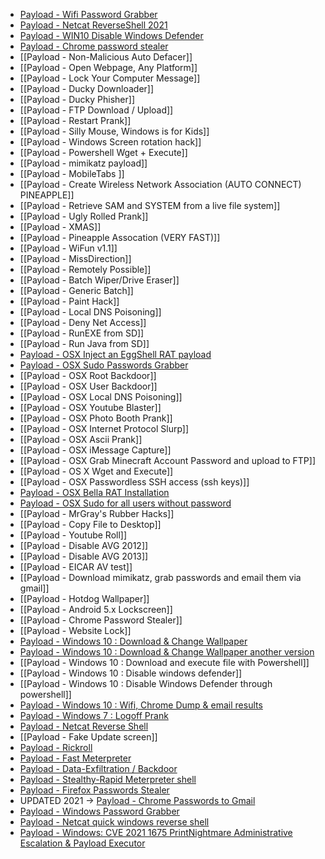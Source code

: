 * [Payload - Wifi Password Grabber](https://github.com/axel05869/Wifi-Grab)
* [Payload - Netcat ReverseShell  2021](https://github.com/BigLor96/Netcat-Revershell-NEW)
* [Payload - WIN10 Disable Windows Defender](https://github.com/hak5darren/USB-Rubber-Ducky/wiki/Payload---WIN10-Disable-Windows-Defender)
* [Payload - Chrome password stealer](https://github.com/Guereak/USBDuckyScripts/wiki/Chrome-password-stealer)
* [[Payload - Non-Malicious Auto Defacer]]
* [[Payload - Open Webpage, Any Platform]]
* [[Payload - Lock Your Computer Message]]
* [[Payload - Ducky Downloader]]
* [[Payload - Ducky Phisher]]
* [[Payload - FTP Download / Upload]]
* [[Payload - Restart Prank]]
* [[Payload - Silly Mouse, Windows is for Kids]]
* [[Payload - Windows Screen rotation hack]]
* [[Payload - Powershell Wget + Execute]]
* [[Payload - mimikatz payload]]
* [[Payload - MobileTabs ]]
* [[Payload - Create Wireless Network Association (AUTO CONNECT) PINEAPPLE]]
* [[Payload - Retrieve SAM and SYSTEM from a live file system]]
* [[Payload - Ugly Rolled Prank]]
* [[Payload - XMAS]]
* [[Payload - Pineapple Assocation (VERY FAST)]]
* [[Payload - WiFun v1.1]]
* [[Payload - MissDirection]]
* [[Payload - Remotely Possible]]
* [[Payload - Batch Wiper/Drive Eraser]]
* [[Payload - Generic Batch]]
* [[Payload - Paint Hack]]
* [[Payload - Local DNS Poisoning]]
* [[Payload - Deny Net Access]]
* [[Payload - RunEXE from SD]]
* [[Payload - Run Java from SD]]
* [Payload - OSX Inject an EggShell RAT payload](https://github.com/Spencer-Kornfeld/EggShell-Rubber-Ducky/blob/master/script.txt)
* [Payload - OSX Sudo Passwords Grabber](https://github.com/hak5darren/USB-Rubber-Ducky/wiki/Linux-and-OSX-sudo-password-grabber)
* [[Payload - OSX Root Backdoor]]
* [[Payload - OSX User Backdoor]]
* [[Payload - OSX Local DNS Poisoning]]
* [[Payload - OSX Youtube Blaster]]
* [[Payload - OSX Photo Booth Prank]]
* [[Payload - OSX Internet Protocol Slurp]]
* [[Payload - OSX Ascii Prank]]
* [[Payload - OSX iMessage Capture]]
* [[Payload - OSX Grab Minecraft Account Password and upload to FTP]]
* [[Payload - OS X Wget and Execute]]
* [[Payload - OSX Passwordless SSH access (ssh keys)]]
* [Payload - OSX Bella RAT Installation](https://github.com/killingit57/bella-usb-rubber-ducky)
* [Payload - OSX Sudo for all users without password](https://github.com/hak5darren/USB-Rubber-Ducky/wiki/Payload---OSX-Sudo-for-all-users-without-password)
* [[Payload - MrGray's Rubber Hacks]]
* [[Payload - Copy File to Desktop]]
* [[Payload - Youtube Roll]]
* [[Payload - Disable AVG 2012]]
* [[Payload - Disable AVG 2013]]
* [[Payload - EICAR AV test]]
* [[Payload - Download mimikatz, grab passwords and email them via gmail]]
* [[Payload - Hotdog Wallpaper]]
* [[Payload - Android 5.x Lockscreen]]
* [[Payload - Chrome Password Stealer]]
* [[Payload - Website Lock]]
* [Payload - Windows 10 : Download & Change Wallpaper](https://github.com/hak5darren/USB-Rubber-Ducky/wiki/Payload---Windows-10-:-Download-&-Change-Wallpaper)
* [Payload - Windows 10 : Download & Change Wallpaper another version](https://github.com/hak5darren/USB-Rubber-Ducky/wiki/Payload---Windows-10-:-Download-&-Change-Wallpaper-another-version)
* [[Payload - Windows 10 : Download and execute file with Powershell]]
* [[Payload - Windows 10 : Disable windows defender]]
* [[Payload - Windows 10 : Disable Windows Defender through powershell]]
* [Payload - Windows 10 : Wifi, Chrome Dump & email results](https://github.com/cubidalsphere/Rubber-Ducky)
* [Payload - Windows 7 : Logoff Prank](https://github.com/hak5darren/USB-Rubber-Ducky/wiki/Payload-:-Log-Off-Prank-(Windows-7))
* [Payload - Netcat Reverse Shell](https://github.com/hak5darren/USB-Rubber-Ducky/wiki/Payload-Netcat-Reverse-Shell)
* [[Payload - Fake Update screen]]
* [Payload - Rickroll](https://github.com/hak5darren/USB-Rubber-Ducky/wiki/Payload---rickroll)
* [Payload - Fast Meterpreter](https://github.com/hak5darren/USB-Rubber-Ducky/wiki/Payload--Fast-Meterpreter)
* [Payload - Data-Exfiltration / Backdoor](https://github.com/hak5darren/USB-Rubber-Ducky/wiki/Payload---Data-Exfiltration---Backdoor)
* [Payload - Stealthy-Rapid Meterpreter shell](https://github.com/547y4m/Payloads-for-USB-Rubber-Ducky) 
* [Payload - Firefox Passwords Stealer](https://github.com/hak5darren/USB-Rubber-Ducky/wiki/Payload---Firefox-password-stealer)
* UPDATED 2021 -> [Payload - Chrome Passwords to Gmail](https://github.com/nejcpirecnik/Chrome-Artemis)
* [Payload - Windows Password Grabber](https://github.com/makozort/rubberduckywindowspasswordgrabber)
* [Payload - Netcat quick windows reverse shell](https://github.com/makozort/Quick-Reverse-Powershell-Rubber-Ducky)
* [Payload - Windows: CVE 2021 1675 PrintNightmare Administrative Escalation & Payload Executor
](https://github.com/hak5darren/USB-Rubber-Ducky/wiki/Windows:-CVE-2021-1675---PrintNightmare----Administrative-Escalation)